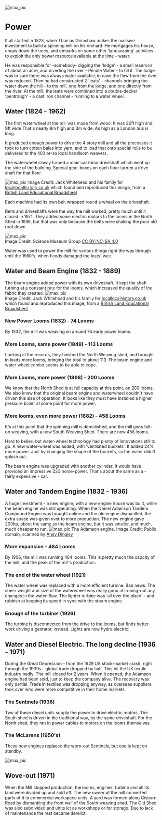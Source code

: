 ![max_pic](./stories.png)

# Power
It all started in 1823, when Thomas Grimshaw makes the massive investment to build a spinning mill on his orchard. 
He mortgages his house, chops down the trees, and embarks on some other 'landscaping' activities - to exploit the only power resource available at the time - water.

He was responsible for -somebody-  digging the 'lodge' - a small reservoir of about an acre, and diverting the river - Pendle Water - to fill it. The lodge was to sure there was always water available, in case the flow from the river was reduced. 
Then he had constructed 2 'leats' - channels bringing the water down the hill - to the mill, one from the lodge, and one directly from the river.
At the mill, the leats were combined into a double-decker 'pentrough' - a cast iron channel - running to a water wheel.

## Water (1824 - 1962)
The first waterwheel at the mill was made from wood. It was 26ft high and 9ft wide That's nearly 8m high and 3m wide. As high as a London bus is long.

It produced enough power to drive the 4 story mill and all the processes it took to turn cotton bales into yarn, and to load that onto special rolls to be delivered to the 400 or-so local handloom weavers.

The waterwheel slowly turned a main cast-iron driveshaft which went up the side of the building. 
Special gear-boxes on each floor turned a drive shaft for that floor.

![max_pic](./water_powered_mill.jpg)
Image Credit: Jack Whitehead and his family for [locallocalhistory.co.uk](https://www.locallocalhistory.co.uk/) which found and reproduced this image, from a [British Land Educational Broadsheet](https://www.locallocalhistory.co.uk/brit-land/index.htm#top)


Each machine had its own belt wrapped round a wheel on the driveshaft.

Belts and driveshafts were the way the mill worked, pretty much until it closed in 1971. They added some electric motors to the looms in the North Shed in 1936, but that was only because the belts were shaking the poor old roof down.

![max_pic](./carding.jpg)  
Image Credit: Science Museum Group [CC BY-NC-SA 4.0](https://creativecommons.org/licenses/by-nc-sa/4.0/)

Water was used to power the mill for various things right the way through until the 1960's, when floods damaged the leats' weir.

## Water and Beam Engine (1832 - 1889) 
The beam engine added power with its own driveshaft. It kept the shaft turning at a constant rate for the looms, which increased the quality of the fabric they created.
![max_pic](./beamengine1.jpg)  
Image Credit: Jack Whitehead and his family for [locallocalhistory.co.uk](https://www.locallocalhistory.co.uk/) which found and reproduced this image, from a [British Land Educational Broadsheet](https://www.locallocalhistory.co.uk/brit-land/index.htm#top)


### New Power Looms (1832) - 74 Looms
By 1832, the mill was weaving on around 74 early power looms.

### More Looms, same power (1849) - 113 Looms
Looking at the records, they finished the North Weaving shed, and brought in loads more looms, bringing the total to about 113. The beam engine and water wheel combo seems to be able to cope.

### More Looms, more power (1868) - 200 Looms
We know that the North Shed is at full capacity at this point, on 200 looms. 
We also know that the original beam engine and waterwheel couldn't have driven this size of operation. It looks like they must have installed a higher pressure boiler at some point for more power.

### More looms, even more power (1882) - 458 Looms
It's at this point that the spinning mill is demolished, and the mill goes full-on weaving, with a new South Weaving Shed. There are now 458 looms.

Hard to belive, but water-wheel technology had plenty of innovations still to go. A new water-wheel was added, with 'ventilated buckets'. It added 24% more power. Just by changing the shape of the buckets, so the water didn't splosh out.

The beam engine was upgraded with another cylinder. It would have provided an impressive 220 horse-power. That's about the same as a - fairly expensive - car. 

## Water and Tandem Engine (1832 - 1936) 
A huge investment - a new engine, with a new engine house was built, while the beam engine was still operating. 
When the Daniel Adamson Tandem Compound Engine was brought online and the old engine dismantled, the extra space was given over to more production.
The new engine gave 200hp, about the same as the beam engine, but it was smaller, and much, much cheaper to run.
![max_pic](./adamson_engine.jpg)
The Adamson engine. Image Credit: Public domain, scanned by [Andy Dingley](https://commons.wikimedia.org/wiki/User:Andy_Dingley)

### More expansion - 484 Looms
By 1906, the mill was running 484 looms. This is pretty much the capcity of the mill, and the peak of the mill's production.

### The end of the water wheel (1921)
The water wheel was replaced with a more efficient turbine. Bad news. The sheer weight and size of the waterwheel was really good at ironing-out any changes in the water-flow. The lighter turbine was 'all over the place' - and rubbish at keeping its speed in sync with the steam engine.

### Enough of the turbine! (1926)
The turbine is disconnected from the drive to the looms, but finds better work driving a genrator, instead. Lights are now hydro electric! 


## Water and Diesel Electric. The long decline (1936 - 1971)
During the Great Depression - from the 1929 US stock-market crash, right through the 1930s - global trade dropped by half. This hit the UK textile industry badly. The mill closed for 2 years. When it opened, the Adamson engine had been sold, just to keep the company alive. 
The recovery was only partial. Trade in textiles was dropping anyway, as overseas suppliers took over who were more competitive in their home markets.

### The Sentinels (1936)
Two of these diesel units supply the power to drive electric motors. The South shed is driven in the traditional way, by the same driveshaft. For the North shed, they ran in power cables to motors on the looms themselves. 

### The McLarens (1950's)
These new engines replaced the worn-out Sentinels, but one is kept on standby.

![max_pic](./mclaren_diesel.jpg)

## Wove-out (1971)
When the Mill stopped production, the looms, engines, turbine and all its land were divided up and sold off. The new owner of the mill converted parts of it to commercial workspace units. A yard was formed along Gisburn Road by dismantling the front wall of the South weaving shed. The Old Shed was also subdivided and units let as workshops or for storage. Due to lack of maintenance the rest became derelict. 

